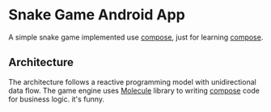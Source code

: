 # Snake Game Android App

A simple snake game implemented use [compose](https://developer.android.com/jetpack/compose), just for learning [compose](https://developer.android.com/jetpack/compose).

## Architecture

The architecture follows a reactive programming model with unidirectional data flow. The game engine uses [Molecule](https://github.com/cashapp/molecule) library to writing [compose](https://developer.android.com/jetpack/compose) code for business logic. it's funny.



